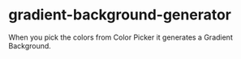# gradient-background-generator
When you pick the colors from Color Picker it generates a Gradient Background.

